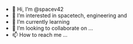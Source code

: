 - 👋 Hi, I’m @spacev42
- 👀 I’m interested in spacetech, engineering and
- 🌱 I’m currently learning 
- 💞️ I’m looking to collaborate on ...
- 📫 How to reach me ...

<!---
spacev42/spacev42 is a ✨ special ✨ repository because its `README.md` (this file) appears on your GitHub profile.
You can click the Preview link to take a look at your changes.
--->
